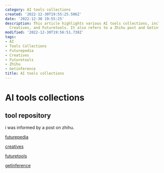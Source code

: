 ```yaml
---
category: AI tools collections
created: '2022-12-30T19:55:25.506Z'
date: '2022-12-30 19:55:25'
description: This article highlights various AI tools collections, including Futurepedia,
  Creatives, and Futuretools. It also refers to a Zhihu post and Getinference.
modified: '2022-12-30T19:56:51.738Z'
tags:
- AI
- Tools Collections
- Futurepedia
- Creatives
- Futuretools
- Zhihu
- Getinference
title: AI tools collections
---
```


# AI tools collections

## tool repository

i was informed by a post on zhihu.

[futurepedia](https://www.futurepedia.io/)

[creatives](https://www.creaitives.com/tools)

[futuretools](https://www.futuretools.io/)

[getinference](https://airadar.getinference.com/)
